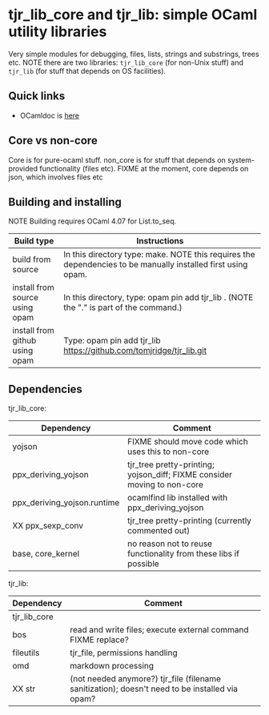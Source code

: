 # tjr_lib_core and tjr_lib: simple OCaml utility libraries

Very simple modules for debugging, files, lists, strings and
substrings, trees etc. NOTE there are two libraries: `tjr_lib_core`
(for non-Unix stuff) and `tjr_lib` (for stuff that depends on OS
facilities).

## Quick links

* OCamldoc is [here](https://tomjridge.github.io/tjr_lib/)


## Core vs non-core

Core is for pure-ocaml stuff. non_core is for stuff that depends on
system-provided functionality (files etc). FIXME at the moment, core
depends on json, which involves files etc


## Building and installing 

NOTE Building requires OCaml 4.07 for List.to_seq.


| Build type                     | Instructions                                                 |
| ------------------------------ | ------------------------------------------------------------ |
| build from source              | In this directory type: make.  NOTE this requires the dependencies to be manually installed first using opam. |
| install from source using opam | In this directory, type: opam pin add tjr_lib . (NOTE the "." is part of the command.) |
| install from github using opam | Type: opam pin add tjr_lib https://github.com/tomjridge/tjr_lib.git |



## Dependencies

tjr_lib_core:

| Dependency                  | Comment                                                      |
| --------------------------- | ------------------------------------------------------------ |
| yojson                      | FIXME should move code which uses this to non-core           |
| ppx_deriving_yojson         | tjr_tree pretty-printing; yojson_diff; FIXME consider moving to non-core |
| ppx_deriving_yojson.runtime | ocamlfind lib installed with ppx_deriving_yojson             |
| XX ppx_sexp_conv            | tjr_tree pretty-printing (currently commented out)           |
| base, core_kernel           | no reason not to reuse functionality from these libs if possible |

tjr_lib:

| Dependency   | Comment                                                      |
| ------------ | ------------------------------------------------------------ |
| tjr_lib_core |                                                              |
| bos          | read and write files; execute external command FIXME replace? |
| fileutils    | tjr_file, permissions handling                               |
| omd          | markdown processing                                          |
| XX str       | (not needed anymore?) tjr_file (filename sanitization); doesn't need to be installed via opam? |



